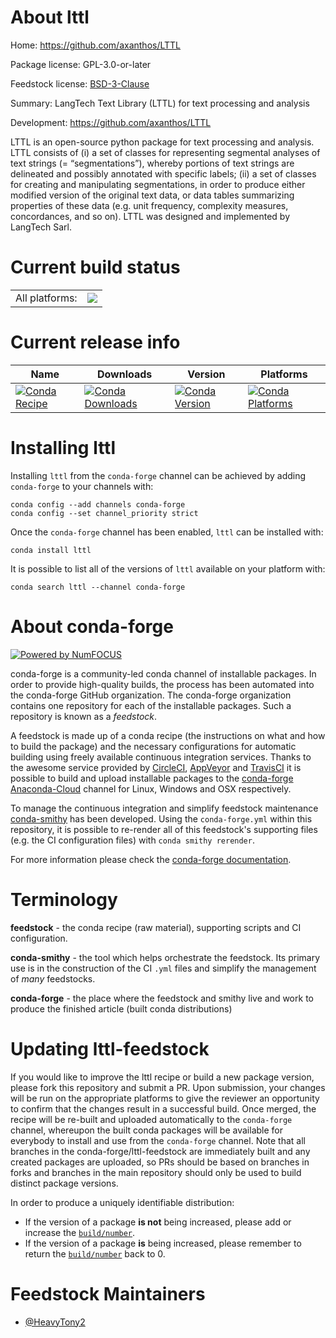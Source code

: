 About lttl
==========

Home: https://github.com/axanthos/LTTL

Package license: GPL-3.0-or-later

Feedstock license: [BSD-3-Clause](https://github.com/conda-forge/lttl-feedstock/blob/master/LICENSE.txt)

Summary: LangTech Text Library (LTTL) for text processing and analysis

Development: https://github.com/axanthos/LTTL

LTTL is an open-source python package for text processing and analysis. LTTL consists of (i) a set of classes for representing segmental analyses of text strings (= “segmentations”), whereby portions of text strings are delineated and possibly annotated with specific labels; (ii) a set of classes for creating and manipulating segmentations, in order to produce either modified version of the original text data, or data tables summarizing properties of these data (e.g. unit frequency, complexity measures, concordances, and so on). LTTL was designed and implemented by LangTech Sarl.


Current build status
====================


<table><tr><td>All platforms:</td>
    <td>
      <a href="https://dev.azure.com/conda-forge/feedstock-builds/_build/latest?definitionId=15108&branchName=master">
        <img src="https://dev.azure.com/conda-forge/feedstock-builds/_apis/build/status/lttl-feedstock?branchName=master">
      </a>
    </td>
  </tr>
</table>

Current release info
====================

| Name | Downloads | Version | Platforms |
| --- | --- | --- | --- |
| [![Conda Recipe](https://img.shields.io/badge/recipe-lttl-green.svg)](https://anaconda.org/conda-forge/lttl) | [![Conda Downloads](https://img.shields.io/conda/dn/conda-forge/lttl.svg)](https://anaconda.org/conda-forge/lttl) | [![Conda Version](https://img.shields.io/conda/vn/conda-forge/lttl.svg)](https://anaconda.org/conda-forge/lttl) | [![Conda Platforms](https://img.shields.io/conda/pn/conda-forge/lttl.svg)](https://anaconda.org/conda-forge/lttl) |

Installing lttl
===============

Installing `lttl` from the `conda-forge` channel can be achieved by adding `conda-forge` to your channels with:

```
conda config --add channels conda-forge
conda config --set channel_priority strict
```

Once the `conda-forge` channel has been enabled, `lttl` can be installed with:

```
conda install lttl
```

It is possible to list all of the versions of `lttl` available on your platform with:

```
conda search lttl --channel conda-forge
```


About conda-forge
=================

[![Powered by
NumFOCUS](https://img.shields.io/badge/powered%20by-NumFOCUS-orange.svg?style=flat&colorA=E1523D&colorB=007D8A)](https://numfocus.org)

conda-forge is a community-led conda channel of installable packages.
In order to provide high-quality builds, the process has been automated into the
conda-forge GitHub organization. The conda-forge organization contains one repository
for each of the installable packages. Such a repository is known as a *feedstock*.

A feedstock is made up of a conda recipe (the instructions on what and how to build
the package) and the necessary configurations for automatic building using freely
available continuous integration services. Thanks to the awesome service provided by
[CircleCI](https://circleci.com/), [AppVeyor](https://www.appveyor.com/)
and [TravisCI](https://travis-ci.com/) it is possible to build and upload installable
packages to the [conda-forge](https://anaconda.org/conda-forge)
[Anaconda-Cloud](https://anaconda.org/) channel for Linux, Windows and OSX respectively.

To manage the continuous integration and simplify feedstock maintenance
[conda-smithy](https://github.com/conda-forge/conda-smithy) has been developed.
Using the ``conda-forge.yml`` within this repository, it is possible to re-render all of
this feedstock's supporting files (e.g. the CI configuration files) with ``conda smithy rerender``.

For more information please check the [conda-forge documentation](https://conda-forge.org/docs/).

Terminology
===========

**feedstock** - the conda recipe (raw material), supporting scripts and CI configuration.

**conda-smithy** - the tool which helps orchestrate the feedstock.
                   Its primary use is in the construction of the CI ``.yml`` files
                   and simplify the management of *many* feedstocks.

**conda-forge** - the place where the feedstock and smithy live and work to
                  produce the finished article (built conda distributions)


Updating lttl-feedstock
=======================

If you would like to improve the lttl recipe or build a new
package version, please fork this repository and submit a PR. Upon submission,
your changes will be run on the appropriate platforms to give the reviewer an
opportunity to confirm that the changes result in a successful build. Once
merged, the recipe will be re-built and uploaded automatically to the
`conda-forge` channel, whereupon the built conda packages will be available for
everybody to install and use from the `conda-forge` channel.
Note that all branches in the conda-forge/lttl-feedstock are
immediately built and any created packages are uploaded, so PRs should be based
on branches in forks and branches in the main repository should only be used to
build distinct package versions.

In order to produce a uniquely identifiable distribution:
 * If the version of a package **is not** being increased, please add or increase
   the [``build/number``](https://docs.conda.io/projects/conda-build/en/latest/resources/define-metadata.html#build-number-and-string).
 * If the version of a package **is** being increased, please remember to return
   the [``build/number``](https://docs.conda.io/projects/conda-build/en/latest/resources/define-metadata.html#build-number-and-string)
   back to 0.

Feedstock Maintainers
=====================

* [@HeavyTony2](https://github.com/HeavyTony2/)

